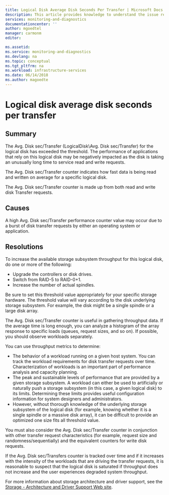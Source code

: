 ```yaml
---
title: Logical Disk Average Disk Seconds Per Transfer | Microsoft Docs
description: This article provides knowledge to understand the issue reported, what are the possible causes, and how to resolve the health issue identified by Azure Monitor VM Health.
services: monitoring-and-diagnostics
documentationcenter: ''
author: mgoedtel
manager: carmonm
editor: 

ms.assetid: 
ms.service: monitoring-and-diagnostics
ms.devlang: na
ms.topic: conceptual
ms.tgt_pltfrm: na
ms.workload: infrastructure-services
ms.date: 06/14/2018
ms.author: magoedte
---
```


# Logical disk average disk seconds per transfer

## Summary

The Avg. Disk sec/Transfer (LogicalDisk\Avg. Disk sec/Transfer) for the logical disk has exceeded the threshold. The performance of applications that rely on this logical disk may be negatively impacted as the disk is taking an unusually long time to service read and write requests.

The Avg. Disk sec/Transfer counter indicates how fast data is being read and written on average for a specific logical disk.

The Avg. Disk sec/Transfer counter is made up from both read and write disk Transfer requests.

## Causes

A high Avg. Disk sec/Transfer performance counter value may occur due to a burst of disk transfer requests by either an operating system or application.

## Resolutions

To increase the available storage subsystem throughput for this logical disk, do one or more of the following:

- Upgrade the controllers or disk drives.
- Switch from RAID-5 to RAID-0+1.
- Increase the number of actual spindles.

Be sure to set this threshold value appropriately for your specific storage hardware. The threshold value will vary according to the disk underlying storage subsystem. For example, the disk might be a single spindle or a large disk array.

The Avg. Disk sec/Transfer counter is useful in gathering throughput data. If the average time is long enough, you can analyze a histogram of the array response to specific loads (queues, request sizes, and so on). If possible, you should observe workloads separately.

You can use throughput metrics to determine:

- The behavior of a workload running on a given host system. You can track the workload requirements for disk transfer requests over time. Characterization of workloads is an important part of performance analysis and capacity planning.
- The peak and sustainable levels of performance that are provided by a given storage subsystem. A workload can either be used to artificially or naturally push a storage subsystem (in this case, a given logical disk) to its limits. Determining these limits provides useful configuration information for system designers and administrators.
- However, without thorough knowledge of the underlying storage subsystem of the logical disk (for example, knowing whether it is a single spindle or a massive disk array), it can be difficult to provide an optimized one size fits all threshold value.

You must also consider the Avg. Disk sec/Transfer counter in conjunction with other transfer request characteristics (for example, request size and randomness/sequentially) and the equivalent counters for write disk requests.

If the Avg. Disk sec/Transfers counter is tracked over time and if it increases with the intensity of the workloads that are driving the transfer requests, it is reasonable to suspect that the logical disk is saturated if throughput does not increase and the user experiences degraded system throughput.

For more information about storage architecture and driver support, see the [Storage - Architecture and Driver Support Web site](http://go.microsoft.com/fwlink/?LinkId=26156).